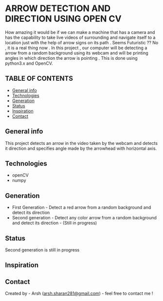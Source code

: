 # ARROW DETECTION AND DIRECTION USING OPEN CV

How amazing it would be if we can make a machine that has a camera and has the capability to take live videos of surrounding and navigate itself to a location just with the help of arrow signs on its path . Seems Futuristic ?? No , it is a real thing now . In this project , our computer will be detecting a arrow from a random background using its webcam and will be printing angles in which direction the arrow is pointing . This is done using python3.x and OpenCV.

## TABLE OF CONTENTS
* [General info](#general-info)
* [Technologies](#technologies)
* [Generation](#generation)
* [Status](#status)
* [Inspiration](#inspiration)
* [Contact](#contact)

## General info
This project detects an arrow in the video taken by the webcam and detects it direction and specifies angle made by the arrowhead with horizontal axis.

## Technologies
* openCV
* numpy

## Generation
* First Generation - Detect a red arrow from a random background and detect its direction
* Second generation - Detect any color arrow from a random background and detect its direction - (Still in progress)

## Status
Second generation is still in progress

## Inspiration

## Contact
Created by - Arsh (arsh.sharan281@gmail.com) - feel free to contact me !


